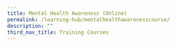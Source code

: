 ```yaml
---
title: Mental Health Awareness (Online)
permalink: /learning-hub/mentalhealthawarenesscourse/
description: ""
third_nav_title: Training Courses
---
```

